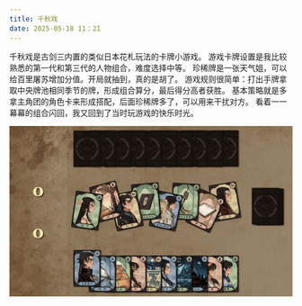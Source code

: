 ```yaml
---
title: 千秋戏
date: 2025-05-18 11：21
---
```


千秋戏是古剑三内置的类似日本花札玩法的卡牌小游戏。
游戏卡牌设置是我比较熟悉的第一代和第三代的人物组合，难度选择中等。
珍稀牌是一张天气姐，可以给百里屠苏增加分值。开局就抽到，真的是胡了。
游戏规则很简单：打出手牌拿取中央牌池相同季节的牌，形成组合算分，最后得分高者获胜。
基本策略就是多拿主角团的角色卡来形成搭配，后面珍稀牌多了，可以用来干扰对方。
看着一一幕幕的组合闪回，我又回到了当时玩游戏的快乐时光。

![qian-qiu-xi](./qian-qiu-xi.jpg)